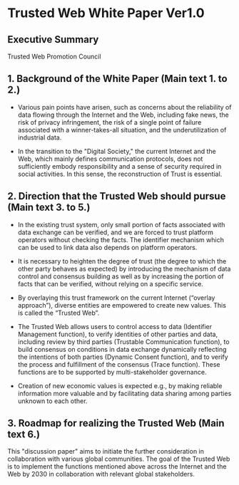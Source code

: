 # Trusted Web White Paper Ver1.0  
## Executive Summary  
Trusted Web Promotion Council  

## 1\. Background of the White Paper (Main text 1. to 2.)

-   Various pain points have arisen, such as concerns about the reliability of data flowing through the Internet and the Web, including fake news, the risk of privacy infringement, the risk of a single point of failure associated with a winner-takes-all situation, and the underutilization of industrial data.

-   In the transition to the "Digital Society," the current Internet and the Web, which mainly defines communication protocols, does not sufficiently embody responsibility and a sense of security required in social activities. In this sense, the reconstruction of Trust is essential.

## 2\. Direction that the Trusted Web should pursue (Main text 3. to 5.)

-   In the existing trust system, only small portion of facts associated with data exchange can be verified, and we are forced to trust platform operators without checking the facts. The identifier mechanism which can be used to link data also depends on platform operators.

-   It is necessary to heighten the degree of trust (the degree to which the other party behaves as expected) by introducing the mechanism of data control and consensus building as well as by increasing the portion of facts that can be verified, without relying on a specific service.

-   By overlaying this trust framework on the current Internet (“overlay approach”), diverse entities are empowered to create new values. This is called the “Trusted Web”.

-   The Trusted Web allows users to control access to data (Identifier Management function), to verify identities of other parties and data, including review by third parties (Trustable Communication function), to build consensus on conditions in data exchange dynamically reflecting the intentions of both parties (Dynamic Consent function), and to verify the process and fulfillment of the consensus (Trace function). These functions are to be supported by multi-stakeholder governance.

-   Creation of new economic values is expected e.g., by making reliable information more valuable and by facilitating data sharing among parties unknown to each other.

## 3\. Roadmap for realizing the Trusted Web (Main text 6.)

This "discussion paper" aims to initiate the further consideration in collaboration with various global communities. The goal of the Trusted Web is to implement the functions mentioned above across the Internet and the Web by 2030 in collaboration with relevant global stakeholders.
